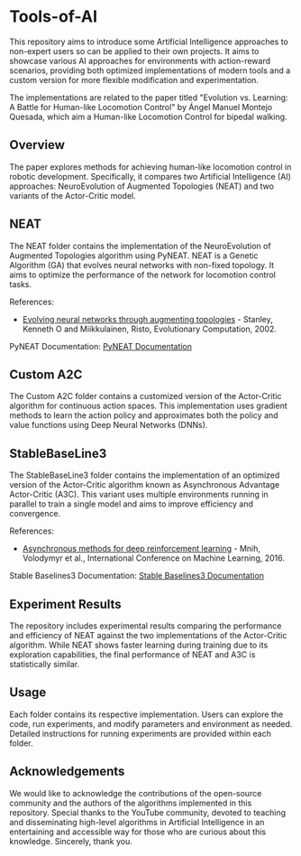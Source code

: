 # Tools-of-AI
This repository aims to introduce some Artificial Intelligence approaches to non-expert users so can be applied to their own projects. It aims to showcase various AI approaches for environments with action-reward scenarios, providing both optimized implementations of modern tools and a custom version for more flexible modification and experimentation.

The implementations are related to the paper titled "Evolution vs. Learning: A Battle for Human-like Locomotion Control"  by Ángel Manuel Montejo Quesada, which aim a Human-like Locomotion Control for bipedal walking.
## Overview

The paper explores methods for achieving human-like locomotion control in robotic development. Specifically, it compares two Artificial Intelligence (AI) approaches: NeuroEvolution of Augmented Topologies (NEAT) and two variants of the Actor-Critic model.

## NEAT

The NEAT folder contains the implementation of the NeuroEvolution of Augmented Topologies algorithm using PyNEAT. NEAT is a Genetic Algorithm (GA) that evolves neural networks with non-fixed topology. It aims to optimize the performance of the network for locomotion control tasks.

References:
- [Evolving neural networks through augmenting topologies](https://www.mitpressjournals.org/doi/abs/10.1162/evco.2002.10.2.99) - Stanley, Kenneth O and Miikkulainen, Risto, Evolutionary Computation, 2002.

PyNEAT Documentation: [PyNEAT Documentation](https://pyneat.readthedocs.io/en/latest/)

## Custom A2C

The Custom A2C folder contains a customized version of the Actor-Critic algorithm for continuous action spaces. This implementation uses gradient methods to learn the action policy and approximates both the policy and value functions using Deep Neural Networks (DNNs).

## StableBaseLine3

The StableBaseLine3 folder contains the implementation of an optimized version of the Actor-Critic algorithm known as Asynchronous Advantage Actor-Critic (A3C). This variant uses multiple environments running in parallel to train a single model and aims to improve efficiency and convergence.

References:
- [Asynchronous methods for deep reinforcement learning](http://proceedings.mlr.press/v48/mniha16.html) - Mnih, Volodymyr et al., International Conference on Machine Learning, 2016.

Stable Baselines3 Documentation: [Stable Baselines3 Documentation](https://stable-baselines3.readthedocs.io/en/master/#)

## Experiment Results

The repository includes experimental results comparing the performance and efficiency of NEAT against the two implementations of the Actor-Critic algorithm. While NEAT shows faster learning during training due to its exploration capabilities, the final performance of NEAT and A3C is statistically similar.

## Usage

Each folder contains its respective implementation. Users can explore the code, run experiments, and modify parameters and environment as needed. Detailed instructions for running experiments are provided within each folder.

## Acknowledgements

We would like to acknowledge the contributions of the open-source community and the authors of the algorithms implemented in this repository. Special thanks to the YouTube community, devoted to teaching and disseminating high-level algorithms in Artificial Intelligence in an entertaining and accessible way for those who are curious about this knowledge. Sincerely, thank you.

